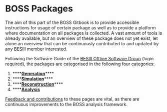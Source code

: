 # BOSS Packages

The aim of this part of the BOSS Gitbook is to provide accessible instructions for usage of certain package as well as to provide a platform where documentation on all packages is collected. A vast amount of tools is already available, but an overview of these package does not yet exist, let alone an overview that can be continuously contributed to and updated by any BESIII member interested.

Following the Software Guide of the [BESIII Offline Software Group](https://docbes3.ihep.ac.cn/~offlinesoftware/index.php/Main_Page) \(login required\), the packages are categorised in the following four categories:

1. \*\*\*\*[**Generation**](generation.md)\*\*\*\*
2. \*\*\*\*[**Simulation**](simulation.md)\*\*\*\*
3. \*\*\*\*[**Reconstruction**](reconstruction.md)\*\*\*\*
4. \*\*\*\*[**Analysis**](analysis/)

[Feedback and contributions](../appendices/contributing.md) to these pages are vital, as there are continuous improvements to the BOSS analysis framework.

